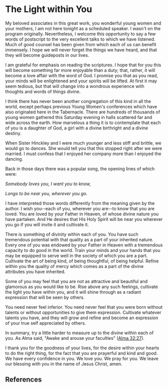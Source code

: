 # The Light within You

My beloved associates in this great work, you wonderful young women and your
mothers, I am not here tonight as a scheduled speaker. I wasn't on the program
originally. Nevertheless, I welcome this opportunity to say a few words of
postscript to the very excellent talks to which we have listened. Much of good
counsel has been given from which each of us can benefit immensely. I hope we
will never forget the things we have heard, and that they will become
guideposts in our lives.

I am grateful for emphasis on reading the scriptures. I hope that for you this
will become something far more enjoyable than a duty; that, rather, it will
become a love affair with the word of God. I promise you that as you read,
your minds will be enlightened and your spirits will be lifted. At first it
may seem tedious, but that will change into a wondrous experience with
thoughts and words of things divine.

I think there has never been another congregation of this kind in all the
world, except perhaps previous Young Women's conferences which have also
originated here in the Tabernacle. There are hundreds of thousands of young
women gathered this Saturday evening in halls scattered far and wide across
the earth. How marvelous a thing it is to contemplate that each of you is a
daughter of God, a girl with a divine birthright and a divine destiny.

When Sister Hinckley and I were much younger and less stiff and brittle, we
would go to dances. She would tell you that this stopped right after we were
married. I must confess that I enjoyed her company more than I enjoyed the
dancing.

Back in those days there was a popular song, the opening lines of which were:

_Somebody loves you, I want you to know,_

_Longs to be near you, wherever you go._

I have interpreted those words differently from the meaning given by the
author. I wish you--each of you, wherever you are--to know that you are loved.
You are loved by your Father in Heaven, of whose divine nature you have
partaken. And He desires that His Holy Spirit will be near you wherever you go
if you will invite it and cultivate it.

There is something of divinity within each of you. You have such tremendous
potential with that quality as a part of your inherited nature. Every one of
you was endowed by your Father in Heaven with a tremendous capacity to do good
in the world. Train your minds and your hands that you may be equipped to
serve well in the society of which you are a part. Cultivate the art of being
kind, of being thoughtful, of being helpful. Refine within you the quality of
mercy which comes as a part of the divine attributes you have inherited.

Some of you may feel that you are not as attractive and beautiful and
glamorous as you would like to be. Rise above any such feelings, cultivate the
light you have within you, and it will shine through as a radiant expression
that will be seen by others.

You need never feel inferior. You need never feel that you were born without
talents or without opportunities to give them expression. Cultivate whatever
talents you have, and they will grow and refine and become an expression of
your true self appreciated by others.

In summary, try a little harder to measure up to the divine within each of
you. As Alma said, "Awake and arouse your faculties" ([Alma
32:27](/scriptures/bofm/alma/32.27?lang=eng#26)).

I thank you for the goodness of your lives, for the desire within your hearts
to do the right thing, for the fact that you are prayerful and kind and good.
We have every confidence in you. We love you. We pray for you. We leave our
blessing with you in the name of Jesus Christ, amen.

## References

